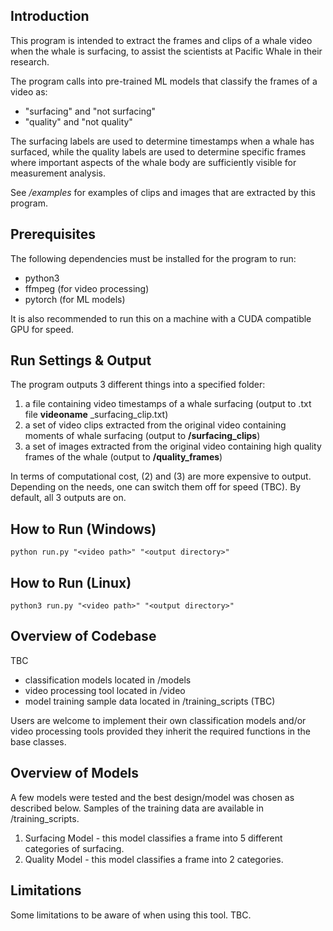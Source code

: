 ## Introduction
This program is intended to extract the frames and clips of a whale video when the whale is surfacing, to assist the scientists at Pacific Whale in their research.  

The program calls into pre-trained ML models that classify the frames of a video as:
- "surfacing" and "not surfacing"
- "quality" and "not quality"

The surfacing labels are used to determine timestamps when a whale has surfaced, while the quality labels are used to determine specific frames where important aspects of the whale body are sufficiently visible for measurement analysis. 

See */examples* for examples of clips and images that are extracted by this program. 

## Prerequisites
The following dependencies must be installed for the program to run:
- python3
- ffmpeg (for video processing)
- pytorch (for ML models)

It is also recommended to run this on a machine with a CUDA compatible GPU for speed.

## Run Settings & Output

The program outputs 3 different things into a specified folder:
1. a file containing video timestamps of a whale surfacing (output to .txt file **videoname** _surfacing_clip.txt)
2. a set of video clips extracted from the original video containing moments of whale surfacing (output to **/surfacing_clips**)
3. a set of images extracted from the original video containing high quality frames of the whale (output to **/quality_frames**)

In terms of computational cost, (2) and (3) are more expensive to output. Depending on the needs, one can switch them off for speed (TBC). By default, all 3 outputs are on. 

## How to Run (Windows)

```
python run.py "<video path>" "<output directory>"

```

## How to Run (Linux)

```
python3 run.py "<video path>" "<output directory>"

```


## Overview of Codebase

TBC

- classification models located in /models
- video processing tool located in /video
- model training sample data located in /training_scripts (TBC)

Users are welcome to implement their own classification models and/or video processing tools provided they inherit the required functions in the base classes. 

## Overview of Models

A few models were tested and the best design/model was chosen as described below. Samples of the training data are available in /training_scripts. 

1. Surfacing Model - this model classifies a frame into 5 different categories of surfacing. 
2. Quality Model - this model classifies a frame into 2 categories. 


## Limitations

Some limitations to be aware of when using this tool. TBC.